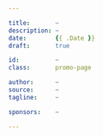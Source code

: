 ```yaml
---

title:       ~
description: ~
date:        {{ .Date }}
draft:       true

id:          ~
class:       promo-page

author:      ~
source:      ~
tagline:     ~

sponsors:    ~

---
```

